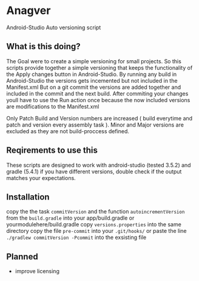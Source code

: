 # Anagver
Android-Studio Auto versioning script

## What is this doing?
The Goal were to create a simple versioning for small projects.
So this scripts provide together a simple versioning that keeps the functionality of the Apply changes button in Android-Studio.
By running any build in Android-Studio the versions gets incemented but not included in the Manifest.xml
But on a git commit the versions are added together and included in the commit and the next build.
After commiting your changes youll have to use the Run action once because the now included versions are modifications to the Manifest.xml

Only Patch Build and Version numbers are increased ( build everytime and patch and version every assembly task ).
Minor and Major versions are excluded as they are not build-proccess defined.

## Reqirements to use this
These scripts are designed to work with android-studio (tested 3.5.2) and gradle (5.4.1)
if you have different versions, double check if the output matches your expectations.

## Installation
copy the the task `commitVersion` and the function `autoincrementVersion` from the `build.gradle` into your app/build.gradle or yourmodulehere/build.gradle
copy `versions.properties` into the same directory
copy the file `pre-commit` into your `.git/hooks/` or paste the line
`./gradlew commitVersion -Pcommit`
into the exsisting file

## Planned
- improve licensing
